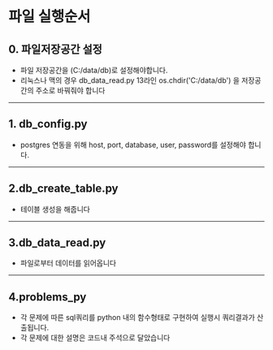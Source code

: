 
# 파일 실행순서 

## 0. 파일저장공간 설정 
- 파일 저장공간을 (C:/data/db)로 설정해야합니다. 
- 리눅스나 맥의 경우 db_data_read.py 13라인 os.chdir('C:/data/db') 을 저장공간의 주소로 바꿔줘야 합니다
--- 
## 1. db_config.py
 - postgres 연동을 위해 host, port, database, user, password를 설정해야 합니다. 
--- 
## 2.db_create_table.py
 - 테이블 생성을 해줍니다 
--- 
## 3.db_data_read.py
 - 파일로부터 데이터를 읽어옵니다
---
## 4.problems_py
 - 각 문제에 따른 sql쿼리를 python 내의 함수형태로 구현하여 실행시 쿼리결과가 산출됩니다. 
 - 각 문제에 대한 설명은 코드내 주석으로 달았습니다

